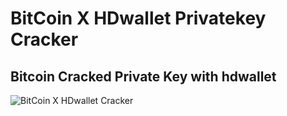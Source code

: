 # BitCoin X HDwallet Privatekey Cracker

Bitcoin Cracked Private Key with hdwallet 
---
![BitCoin X HDwallet Cracker](https://github.com/Pymmdrza/BiTCoinXHD_Cracker/raw/mainx/btcxhd.JPG 'BitCoin X HDwallet Cracker')
